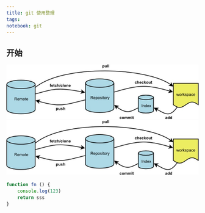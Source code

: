 ```yaml
---
title: git 使用整理
tags: 
notebook: git
---
```


## 开始

![1-1][gitHub/1-1]
![1-1](./.img/1-1.jpg)

```javascript
function fn () {
    console.log(123)
    return sss
}
 ```



[gitHub/1-1]: ./.img/1-1.jpg